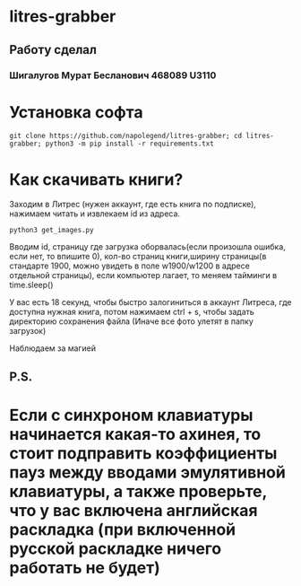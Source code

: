 # litres-grabber

## Работу сделал
### Шигалугов Мурат Бесланович 468089 U3110

# Установка софта
```
git clone https://github.com/napolegend/litres-grabber; cd litres-grabber; python3 -m pip install -r requirements.txt
```

# Как скачивать книги?
Заходим в Литрес (нужен аккаунт, где есть книга по подписке), нажимаем читать и извлекаем id из адреса.
```
python3 get_images.py
```
Вводим id, страницу где загрузка оборвалась(если произошла ошибка, если нет, то впишите 0), кол-во страниц книги,ширину страницы(в стандарте 1900, можно увидеть в поле w1900/w1200 в адресе отдельной страницы), если компьютер лагает, то меняем тайминги в time.sleep()

У вас есть 18 секунд, чтобы быстро залогиниться в аккаунт Литреса, где доступна нужная книга, потом нажимаем ctrl + s, чтобы задать директорию сохранения файла (Иначе все фото улетят в папку загрузок)

Наблюдаем за магией

## P.S.

# Если с синхроном клавиатуры начинается какая-то ахинея, то стоит подправить коэффициенты пауз между вводами эмулятивной клавиатуры, а также проверьте, что у вас включена английская раскладка (при включенной русской раскладке ничего работать не будет)
